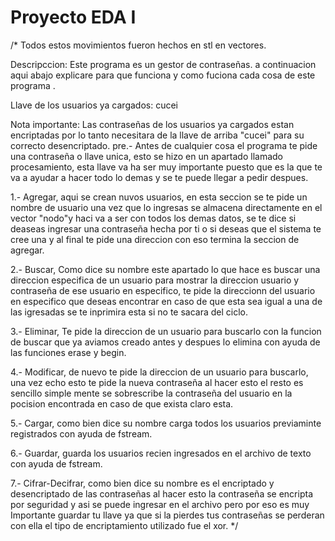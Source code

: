 # Proyecto EDA I
/* Todos estos movimientos fueron hechos en stl en vectores.

Descripccion: Este programa es un gestor de contraseñas. a continuacion aqui abajo explicare para que  funciona y como fuciona cada cosa de este programa  .

Llave de los usuarios ya cargados: cucei

Nota importante: Las contraseñas de los usuarios ya cargados estan encriptadas por lo tanto necesitara de  la llave de arriba "cucei" para su correcto desencriptado.
pre.- Antes de cualquier cosa el programa te pide una contraseña o llave unica, esto se hizo en un apartado 
llamado procesamiento, esta llave va ha ser muy importante puesto que es la que te va a ayudar a hacer todo 
lo demas y se te puede llegar a pedir despues.

1.- Agregar, aqui se crean nuvos usuarios, en esta seccion se te pide un nombre de usuario una vez que lo
ingresas se almacena directamente en el vector "nodo"y haci va a ser con todos los demas datos, se te dice si
deaseas ingresar una contraseña hecha por ti o si deseas que el sistema te cree una y al final te pide una 
direccion con eso termina la seccion de agregar.

2.- Buscar, Como dice su nombre este apartado lo que hace es buscar una direccion especifica de un usuario para 
mostrar la direccion usuario y contraseña de ese usuario en especifico, te pide la direccionn del usuario en
especifico que deseas encontrar en caso de que esta sea igual a una de las igresadas se te inprimira esta si no
te sacara del ciclo.

3.- Eliminar, Te pide la direccion de un usuario para buscarlo con la funcion de buscar que ya aviamos creado
antes y despues lo elimina con ayuda de las funciones erase y begin.

4.- Modificar, de nuevo te pide la direccion de un usuario para buscarlo, una vez echo esto te pide la nueva 
contraseña al hacer esto el resto es sencillo simple mente se sobrescribe la contraseña del usuario en la 
pocision encontrada en caso de que exista claro esta.

5.- Cargar, como bien dice su nombre carga todos los usuarios previaminte registrados con ayuda de fstream.

6.- Guardar, guarda los usuarios recien ingresados en el archivo de texto con ayuda de fstream.

7.- Cifrar-Decifrar, como bien dice su nombre es el encriptado y desencriptado de las contraseñas al hacer  esto la contraseña se encripta por seguridad y asi se puede ingresar en el archivo pero por eso es muy Importante guardar tu llave ya que si la pierdes tus contraseñas se perderan con ella el tipo de  encriptamiento utilizado fue el xor. */